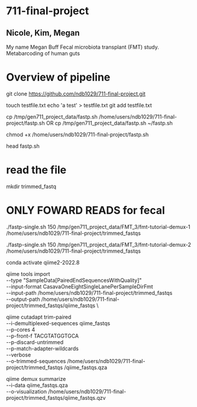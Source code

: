 # 711-final-project
## Nicole, Kim, Megan
My name Megan Buff 
Fecal microbiota transplant (FMT) study. Metabarcoding of human guts

# Overview of pipeline

git clone https://github.com/ndb1029/711-final-project.git

touch testfile.txt
echo 'a test' > testfile.txt 
git add testfile.txt

cp /tmp/gen711_project_data/fastp.sh /home/users/ndb1029/711-final-project/fastp.sh
OR
cp /tmp/gen711_project_data/fastp.sh ~/fastp.sh

chmod +x /home/users/ndb1029/711-final-project/fastp.sh

head fastp.sh 
# read the file

mkdir trimmed_fastq

# ONLY FOWARD READS for fecal 

./fastp-single.sh 150 /tmp/gen711_project_data/FMT_3/fmt-tutorial-demux-1 /home/users/ndb1029/711-final-project/trimmed_fastqs

./fastp-single.sh 150 /tmp/gen711_project_data/FMT_3/fmt-tutorial-demux-2 /home/users/ndb1029/711-final-project/trimmed_fastqs


conda activate qiime2-2022.8

qiime tools import \
   --type "SampleData[PairedEndSequencesWithQuality]"  \
   --input-format CasavaOneEightSingleLanePerSampleDirFmt \
   --input-path /home/users/ndb1029/711-final-project/trimmed_fastqs \
   --output-path /home/users/ndb1029/711-final-project/trimmed_fastqs/qiime_fastqs \


   qiime cutadapt trim-paired \
    --i-demultiplexed-sequences qiime_fastqs \
    --p-cores 4 \
    --p-front-f TACGTATGGTGCA \
    --p-discard-untrimmed \
    --p-match-adapter-wildcards \
    --verbose \
    --o-trimmed-sequences /home/users/ndb1029/711-final-project/trimmed_fastqs /qiime_fastqs.qza

qiime demux summarize \
--i-data qiime_fastqs.qza \
--o-visualization /home/users/ndb1029/711-final-project/trimmed_fastqs/qiime_fastqs.qzv 
